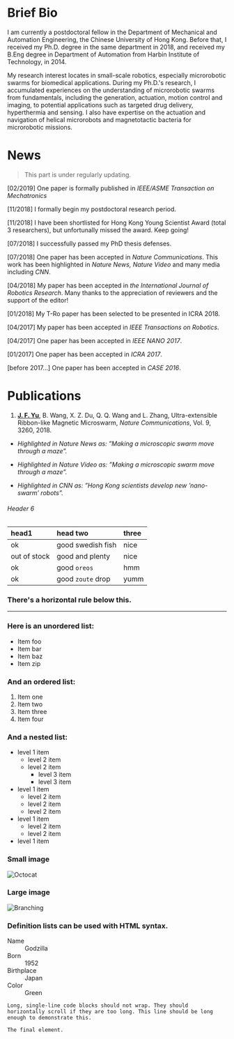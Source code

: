 

# Brief Bio

I am currently a postdoctoral fellow in the Department of Mechanical and Automation Engineering, the Chinese University of Hong Kong. Before that, I received my Ph.D. degree in the same department in 2018, and received my B.Eng degree in Department of Automation from Harbin Institute of Technology, in 2014. 

My research interest locates in small-scale robotics, especially microrobotic swarms for biomedical applications. During my Ph.D.'s research, I accumulated experiences on the understanding of microrobotic swarms from fundamentals, including the generation, actuation, motion control and imaging, to potential applications such as targeted drug delivery, hyperthermia and sensing. I also have expertise on the actuation and navigation of helical microrobots and magnetotactic bacteria for microrobotic missions.

# News
>This part is under regularly updating.

[02/2019] One paper is formally published in <i>IEEE/ASME Transaction on Mechatronics</i>

[11/2018] I formally begin my postdoctoral research period.

[11/2018] I have been shortlisted for Hong Kong Young Scientist Award (total 3 researchers), but unfortunally missed the award. Keep going!

[07/2018] I successfully passed my PhD thesis defenses.

[07/2018] One paper has been accepted in <i>Nature Communications</i>. This work has been highlighted in <i>Nature News, Nature Video</i> and many media including <i>CNN</i>.

[04/2018] My paper has been accepted in <i>the International Journal of Robotics Research</i>. Many thanks to the appreciation of reviewers and the support of the editor!

[01/2018] My T-Ro paper has been selected to be presented in ICRA 2018.

[04/2017] My paper has been accepted in <i>IEEE Transactions on Robotics</i>.

[04/2017] One paper has been accepted in <i>IEEE NANO 2017</i>.

[01/2017] One paper has been accepted in <i>ICRA 2017</i>.

[before 2017...] One paper has been accepted in <i>CASE 2016</i>.



# Publications

1. <strong><u>J. F. Yu</u></strong>, B. Wang, X. Z. Du, Q. Q. Wang and L. Zhang, Ultra-extensible Ribbon-like Magnetic Microswarm, <i>Nature Communications</i>, Vol. 9, 3260, 2018. 
  
* <i>Highlighted in Nature News as: ”Making a microscopic swarm move through a maze”.</i>

* <i>Highlighted in Nature Video as: ”Making a microscopic swarm move through a maze”.</i>

* <i>Highlighted in CNN as: ”Hong Kong scientists develop new ’nano-swarm’ robots”.</i>







###### Header 6

| head1        | head two          | three |
|:-------------|:------------------|:------|
| ok           | good swedish fish | nice  |
| out of stock | good and plenty   | nice  |
| ok           | good `oreos`      | hmm   |
| ok           | good `zoute` drop | yumm  |

### There's a horizontal rule below this.

* * *

### Here is an unordered list:

*   Item foo
*   Item bar
*   Item baz
*   Item zip

### And an ordered list:

1.  Item one
1.  Item two
1.  Item three
1.  Item four

### And a nested list:

- level 1 item
  - level 2 item
  - level 2 item
    - level 3 item
    - level 3 item
- level 1 item
  - level 2 item
  - level 2 item
  - level 2 item
- level 1 item
  - level 2 item
  - level 2 item
- level 1 item

### Small image

![Octocat](https://assets-cdn.github.com/images/icons/emoji/octocat.png)

### Large image

![Branching](https://guides.github.com/activities/hello-world/branching.png)


### Definition lists can be used with HTML syntax.

<dl>
<dt>Name</dt>
<dd>Godzilla</dd>
<dt>Born</dt>
<dd>1952</dd>
<dt>Birthplace</dt>
<dd>Japan</dd>
<dt>Color</dt>
<dd>Green</dd>
</dl>

```
Long, single-line code blocks should not wrap. They should horizontally scroll if they are too long. This line should be long enough to demonstrate this.
```

```
The final element.
```

